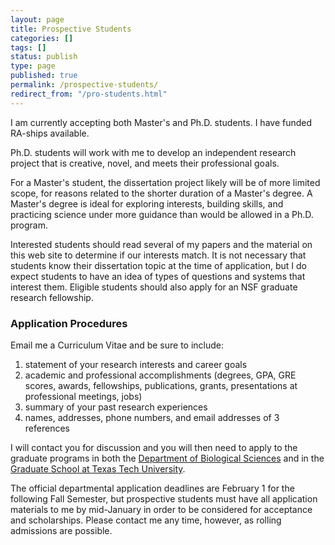 ```yaml
---
layout: page
title: Prospective Students
categories: []
tags: []
status: publish
type: page
published: true
permalink: /prospective-students/
redirect_from: "/pro-students.html"
---
```


I am currently accepting both Master's and Ph.D. students. I have funded RA-ships available.

Ph.D. students will work with me to develop an independent research project that is creative, novel, and meets their professional goals.

For a Master's student, the dissertation project likely will be of more limited scope, for reasons related to the shorter duration of a Master's degree. A Master's degree is ideal for exploring interests, building skills, and practicing science under more guidance than would be allowed in a Ph.D. program.

Interested students should read several of my papers and the material on this web site to determine if our interests match. It is not necessary that students know their dissertation topic at the time of application, but I do expect students to have an idea of types of questions and systems that interest them. Eligible students should also apply for an NSF graduate research fellowship.

### Application Procedures ###

Email me a Curriculum Vitae and be sure to include:

 1. statement of your research interests and career goals
 2. academic and professional accomplishments (degrees, GPA, GRE scores, awards, fellowships, publications, grants, presentations at professional meetings, jobs)
 3. summary of your past research experiences
 4. names, addresses, phone numbers, and email addresses of 3 references


I will contact you for discussion and you will then need to apply to the graduate programs in both the [Department of Biological Sciences][TTU-BIOL] and in the [Graduate School at Texas Tech University][TTU-gradschool].

The official departmental application deadlines are February 1 for the following Fall Semester, but prospective students must have all application materials to me by mid-January in order to be considered for acceptance and scholarships. Please contact me any time, however, as rolling admissions are possible.

[TTU-BIOL]: http://www.biol.ttu.edu
[TTU-gradschool]: http://www.depts.ttu.edu/gradschool/admissions/
